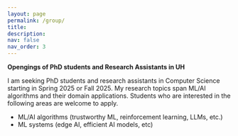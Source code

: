 ```yaml
---
layout: page
permalink: /group/
title: 
description: 
nav: false
nav_order: 3
---
```


**Opengings of PhD students and Research Assistants in UH** 

I am seeking PhD students and research assistants in Computer Science starting in Spring 2025 or Fall 2025. 
My research topics span ML/AI algorithms and their domain applications. Students who are interested in the following areas are welcome to apply.
+ ML/AI algorithms (trustworthy ML, reinforcement learning, LLMs, etc.)
+ ML systems (edge AI, efficient AI models, etc)




